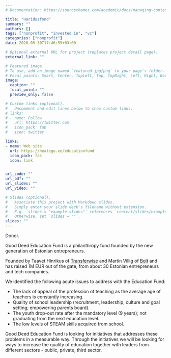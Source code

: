 ```yaml
---
# Documentation: https://sourcethemes.com/academic/docs/managing-content/

title: "Haridusfond"
summary: ""
authors: []
tags: ["nonprofit", "invested in", "vc"]
categories: ["nonprofit"]
date: 2020-05-30T17:46:55+03:00

# Optional external URL for project (replaces project detail page).
external_link: ""

# Featured image
# To use, add an image named `featured.jpg/png` to your page's folder.
# Focal points: Smart, Center, TopLeft, Top, TopRight, Left, Right, BottomLeft, Bottom, BottomRight.
image:
  caption: ""
  focal_point: ""
  preview_only: false

# Custom links (optional).
#   Uncomment and edit lines below to show custom links.
# links:
# - name: Follow
#   url: https://twitter.com
#   icon_pack: fab
#   icon: twitter

links:
- name: Web site
  url: https://heategu.ee/educationfund
  icon_pack: fas
  icon: link


url_code: ""
url_pdf: ""
url_slides: ""
url_video: ""

# Slides (optional).
#   Associate this project with Markdown slides.
#   Simply enter your slide deck's filename without extension.
#   E.g. `slides = "example-slides"` references `content/slides/example-slides.md`.
#   Otherwise, set `slides = ""`.
slides: ""
---
```

Donor.

Good Deed Education Fund is a philanthropy fund founded by the new generation of Estonian entrepreneurs.

Founded by Taavet Hinrikus of [Transferwise](/project/transferwise) and Martin Villig of [Bolt](/project/bolt) and has raised 1M EUR out of the gate, from about 30 Estonian entrepreneurs and tech companies.

We identified the following acute issues to address with the Education Fund:
* The lack of appeal of the profession of teaching as the average age of teachers is constantly increasing. 
* Quality of school leadership (recruitment, leadership, culture and goal setting; empowering parents board).
* The youth drop-out rate after the mandatory level (9 years); not graduating from the next education level. 
* The low levels of STEAM skills acquired from school. 

Good Deed Education Fund is looking for initiatives that addresses these problems in a measurable way. Through the initiatives we will be looking for ways to increase the quality of education together with leaders from different sectors - public, private, third sector.